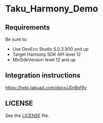 # Taku_Harmony_Demo

## Requirements

Be sure to:

- Use DevEco Studio 5.0.3.900 and up
- Target Harmony SDK API level 12
- MinSdkVersion level 12 and up

## Integration instructions
https://help.takuad.com/docs/J0rBqf9v

## LICENSE

See the [LICENSE](LICENSE) file.

